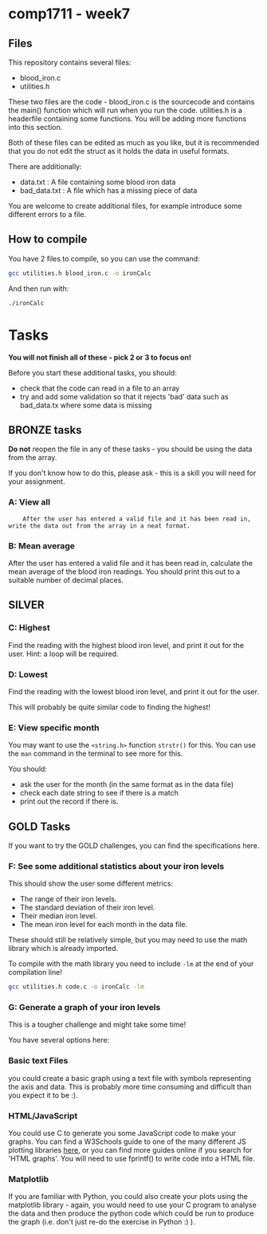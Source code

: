 # comp1711 - week7

## Files

This repository contains several files:
- blood_iron.c
- utilities.h

These two files are the code - blood_iron.c is the sourcecode and contains the main() function which will run when you run the code.
utilities.h is a headerfile containing some functions. You will be adding more functions into this section.

Both of these files can be edited as much as you like, but it is recommended that you do not edit the struct as it holds the data in useful formats.

There are additionally:
- data.txt : A file containing some blood iron data
- bad_data.txt : A file which has a missing piece of data

You are welcome to create additional files, for example introduce some different errors to a file.

## How to compile

You have 2 files to compile, so you can use the command:

```bash
gcc utilities.h blood_iron.c -o ironCalc
```

And then run with:
```bash
./ironCalc
```

# Tasks

**You will not finish all of these - pick 2 or 3 to focus on!**

Before you start these additional tasks, you should:
- check that the code can read in a file to an array
- try and add some validation so that it rejects 'bad' data such as bad_data.tx where some data is missing

## BRONZE tasks

**Do not** reopen the file in any of these tasks - you should be using the data from the array.

If you don't know how to do this, please ask - this is a skill you will need for your assignment.

### A: View all

        After the user has entered a valid file and it has been read in, write the data out from the array in a neat format.

### B: Mean average

After the user has entered a valid file and it has been read in, calculate the mean average of the blood iron readings. You should print this out to a suitable number of decimal places.

## SILVER

### C: Highest

Find the reading with the highest blood iron level, and print it out for the user. Hint: a loop will be required.

### D: Lowest

Find the reading with the lowest blood iron level, and print it out for the user.

This will probably be quite similar code to finding the highest!


### E: View specific month

You may want to use the `<string.h>` function `strstr()` for this. You can use the `man` command in the terminal to see more for this.

You should:
- ask the user for the month (in the same format as in the data file)
- check each date string to see if there is a match
- print out the record if there is.

## GOLD Tasks

If you want to try the GOLD challenges, you can find the specifications here.

### F: See some additional statistics about your iron levels

This should show the user some different metrics:
- The range of their iron levels.
- The standard deviation of their iron level.
- Their median iron level.
- The mean iron level for each month in the data file.

These should still be relatively simple, but you may need to use the math library which is already imported.

To compile with the math library you need to include `-lm` at the end of your compilation line!

```bash
gcc utilities.h code.c -o ironCalc -lm
```

### G: Generate a graph of your iron levels

This is a tougher challenge and might take some time!

You have several options here:

### Basic text Files
 you could create a basic graph using a text file with symbols representing the axis and data. This is probably more time consuming and difficult than you expect it to be :).
 
### HTML/JavaScript
 You could use C to generate you some JavaScript code to make your graphs. You can find a W3Schools guide to one of the many different JS plotting libraries [here](https://www.w3schools.com/ai/ai_chartjs.asp), or you can find more guides online if you search for 'HTML graphs'.
 You will need to use fprintf() to write code into a HTML file.

### Matplotlib
If you are familiar with Python, you could also create your plots using the matplotlib library - again, you would need to use your C program to analyse the data and then produce the python code which could be run to produce the graph (i.e. don't just re-do the exercise in Python :) ).
